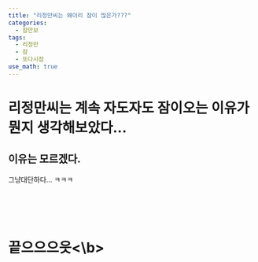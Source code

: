 ```yaml
---
title: "리정만씨는 왜이리 잠이 많은가???"
categories:
  - 잠만보
tags:
  - 리정만
  - 잠
  - 또다시잠
use_math: true
---
```


# 리정만씨는 계속 자도자도 잠이오는 이유가 뭔지 생각해보았다...
## 이유는 모르겠다.
그냥대단하다... ㅋㅋㅋ<br>
<br><br><br><br>

# <b>끝으으으읏<\b>